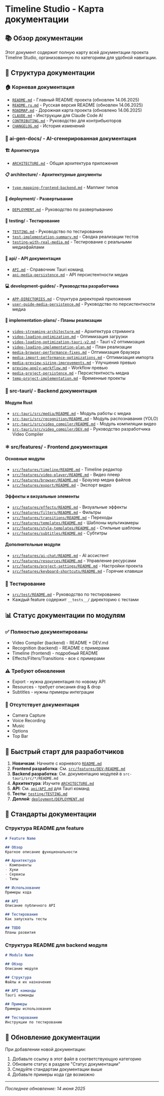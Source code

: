# Timeline Studio - Карта документации

## 📚 Обзор документации

Этот документ содержит полную карту всей документации проекта Timeline Studio, организованную по категориям для удобной навигации.

## 📁 Структура документации

### 🏠 Корневая документация
- [`README.md`](../README.md) - Главный README проекта (обновлен 14.06.2025)
- [`README.ru.md`](../README.ru.md) - Русская версия README (обновлен 14.06.2025)
- [`ROADMAP.md`](ROADMAP.md) - Дорожная карта проекта (обновлено 14.06.2025)
- [`CLAUDE.md`](../CLAUDE.md) - Инструкции для Claude Code AI
- [`CONTRIBUTING.md`](../CONTRIBUTING.md) - Руководство для контрибьюторов
- [`CHANGELOG.md`](../CHANGELOG.md) - История изменений

### 📂 ai-gen-docs/ - AI-сгенерированная документация

#### 🏗️ Архитектура
- [`ARCHITECTURE.md`](ARCHITECTURE.md) - Общая архитектура приложения

#### 📋 architecture/ - Архитектурные документы
- [`type-mapping-frontend-backend.md`](architecture/type-mapping-frontend-backend.md) - Маппинг типов

#### 🚀 deployment/ - Развертывание
- [`DEPLOYMENT.md`](deployment/DEPLOYMENT.md) - Руководство по развертыванию

#### 🧪 testing/ - Тестирование
- [`TESTING.md`](testing/TESTING.md) - Руководство по тестированию
- [`test-implementation-summary.md`](testing/test-implementation-summary.md) - Сводка реализации тестов
- [`testing-with-real-media.md`](testing/testing-with-real-media.md) - Тестирование с реальными медиафайлами

#### 📡 api/ - API документация
- [`API.md`](api/API.md) - Справочник Tauri команд
- [`api-media-persistence.md`](api/api-media-persistence.md) - API персистентности медиа

#### 💻 development-guides/ - Руководства разработчика
- [`APP-DIRECTORIES.md`](development-guides/APP-DIRECTORIES.md) - Структура директорий приложения
- [`user-guide-media-persistence.md`](development-guides/user-guide-media-persistence.md) - Руководство по персистентности медиа

#### 📄 implementation-plans/ - Планы реализации
- [`video-streaming-architecture.md`](implementation-plans/video-streaming-architecture.md) - Архитектура стриминга
- [`video-loading-optimization.md`](implementation-plans/video-loading-optimization.md) - Оптимизация загрузки
- [`video-loading-optimization-tauri-v2.md`](implementation-plans/video-loading-optimization-tauri-v2.md) - Tauri v2 оптимизация
- [`video-loading-implementation-plan.md`](implementation-plans/video-loading-implementation-plan.md) - План реализации
- [`media-browser-performance-fixes.md`](implementation-plans/media-browser-performance-fixes.md) - Оптимизация браузера
- [`media-import-performance-optimizations.md`](implementation-plans/media-import-performance-optimizations.md) - Оптимизация импорта
- [`media-preview-sizing-improvements.md`](implementation-plans/media-preview-sizing-improvements.md) - Улучшения превью
- [`preview-apply-workflow.md`](implementation-plans/preview-apply-workflow.md) - Workflow превью
- [`media-project-persistence.md`](implementation-plans/media-project-persistence.md) - Персистентность медиа
- [`temp-project-implementation.md`](implementation-plans/temp-project-implementation.md) - Временные проекты

### 🦀 src-tauri/ - Backend документация

#### Модули Rust
- [`src-tauri/src/media/README.md`](../src-tauri/src/media/README.md) - Модуль работы с медиа
- [`src-tauri/src/recognition/README.md`](../src-tauri/src/recognition/README.md) - Модуль распознавания (YOLO)
- [`src-tauri/src/video_compiler/README.md`](../src-tauri/src/video_compiler/README.md) - Модуль компиляции видео
- [`src-tauri/src/video_compiler/DEV.md`](../src-tauri/src/video_compiler/DEV.md) - Руководство разработчика Video Compiler

### ⚛️ src/features/ - Frontend документация

#### Основные модули
- [`src/features/timeline/README.md`](../src/features/timeline/README.md) - Timeline редактор
- [`src/features/video-player/README.md`](../src/features/video-player/README.md) - Видео плеер
- [`src/features/browser/README.md`](../src/features/browser/README.md) - Браузер медиа файлов
- [`src/features/export/README.md`](../src/features/export/README.md) - Экспорт видео

#### Эффекты и визуальные элементы
- [`src/features/effects/README.md`](../src/features/effects/README.md) - Визуальные эффекты
- [`src/features/filters/README.md`](../src/features/filters/README.md) - Фильтры
- [`src/features/transitions/README.md`](../src/features/transitions/README.md) - Переходы
- [`src/features/templates/README.md`](../src/features/templates/README.md) - Шаблоны мультикамеры
- [`src/features/style-templates/README.md`](../src/features/style-templates/README.md) - Стильные шаблоны
- [`src/features/subtitles/README.md`](../src/features/subtitles/README.md) - Субтитры

#### Дополнительные модули
- [`src/features/ai-chat/README.md`](../src/features/ai-chat/README.md) - AI ассистент
- [`src/features/resources/README.md`](../src/features/resources/README.md) - Управление ресурсами
- [`src/features/project-settings/README.md`](../src/features/project-settings/README.md) - Настройки проекта
- [`src/features/keyboard-shortcuts/README.md`](../src/features/keyboard-shortcuts/README.md) - Горячие клавиши

### 🧪 Тестирование
- [`src/test/README.md`](../src/test/README.md) - Руководство по тестированию
- Каждый feature содержит `__tests__/` директорию с тестами

## 📊 Статус документации по модулям

### ✅ Полностью документированы
- Video Compiler (backend) - README + DEV.md
- Recognition (backend) - README с примерами
- Timeline (frontend) - подробный README
- Effects/Filters/Transitions - все с примерами

### ⚠️ Требуют обновления
- Export - нужна документация по новому API
- Resources - требует описания drag & drop
- Subtitles - нужны примеры интеграции

### 🔴 Отсутствует документация
- Camera Capture
- Voice Recording
- Music
- Options
- Top Bar

## 🚀 Быстрый старт для разработчиков

1. **Новичкам**: Начните с корневого [`README.md`](../README.md)
2. **Frontend разработка**: См. [`src/features/DEV-README.md`](../src/features/DEV-README.md)
3. **Backend разработка**: См. документацию модулей в `src-tauri/src/*/README.md`
4. **Архитектура**: Изучите [`ARCHITECTURE.md`](ARCHITECTURE.md)
5. **API**: См. [`api/API.md`](api/API.md) для Tauri команд
6. **Тесты**: [`testing/TESTING.md`](testing/TESTING.md)
7. **Деплой**: [`deployment/DEPLOYMENT.md`](deployment/DEPLOYMENT.md)

## 📝 Стандарты документации

### Структура README для feature
```markdown
# Feature Name

## Обзор
Краткое описание функциональности

## Архитектура
- Компоненты
- Хуки
- Сервисы
- Типы

## Использование
Примеры кода

## API
Описание публичного API

## Тестирование
Как запускать тесты

## TODO
Планы развития
```

### Структура README для backend модуля
```markdown
# Module Name

## Обзор
Описание модуля

## Структура
Файлы и их назначение

## API команды
Tauri команды

## Примеры
Примеры использования

## Тестирование
Инструкции по тестированию
```

## 🔄 Обновление документации

При добавлении новой документации:
1. Добавьте ссылку в этот файл в соответствующую категорию
2. Обновите статус в разделе "Статус документации"
3. Следуйте стандартам документации выше
4. Добавьте примеры кода где возможно

---

*Последнее обновление: 14 июня 2025*